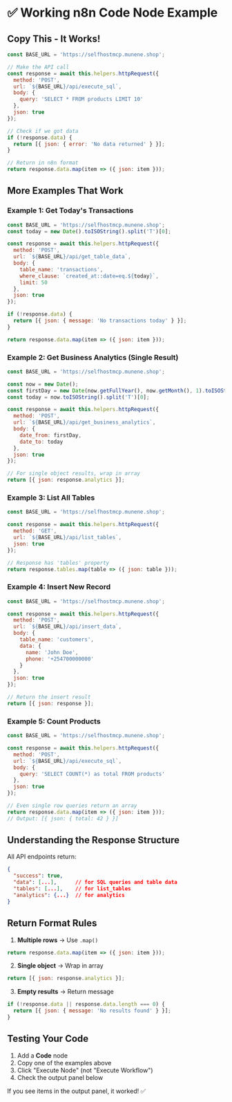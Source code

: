 # ✅ Working n8n Code Node Example

## Copy This - It Works!

```javascript
const BASE_URL = 'https://selfhostmcp.munene.shop';

// Make the API call
const response = await this.helpers.httpRequest({
  method: 'POST',
  url: `${BASE_URL}/api/execute_sql`,
  body: {
    query: 'SELECT * FROM products LIMIT 10'
  },
  json: true
});

// Check if we got data
if (!response.data) {
  return [{ json: { error: 'No data returned' } }];
}

// Return in n8n format
return response.data.map(item => ({ json: item }));
```

## More Examples That Work

### Example 1: Get Today's Transactions

```javascript
const BASE_URL = 'https://selfhostmcp.munene.shop';
const today = new Date().toISOString().split('T')[0];

const response = await this.helpers.httpRequest({
  method: 'POST',
  url: `${BASE_URL}/api/get_table_data`,
  body: {
    table_name: 'transactions',
    where_clause: `created_at::date=eq.${today}`,
    limit: 50
  },
  json: true
});

if (!response.data) {
  return [{ json: { message: 'No transactions today' } }];
}

return response.data.map(item => ({ json: item }));
```

### Example 2: Get Business Analytics (Single Result)

```javascript
const BASE_URL = 'https://selfhostmcp.munene.shop';

const now = new Date();
const firstDay = new Date(now.getFullYear(), now.getMonth(), 1).toISOString().split('T')[0];
const today = now.toISOString().split('T')[0];

const response = await this.helpers.httpRequest({
  method: 'POST',
  url: `${BASE_URL}/api/get_business_analytics`,
  body: {
    date_from: firstDay,
    date_to: today
  },
  json: true
});

// For single object results, wrap in array
return [{ json: response.analytics }];
```

### Example 3: List All Tables

```javascript
const BASE_URL = 'https://selfhostmcp.munene.shop';

const response = await this.helpers.httpRequest({
  method: 'GET',
  url: `${BASE_URL}/api/list_tables`,
  json: true
});

// Response has 'tables' property
return response.tables.map(table => ({ json: table }));
```

### Example 4: Insert New Record

```javascript
const BASE_URL = 'https://selfhostmcp.munene.shop';

const response = await this.helpers.httpRequest({
  method: 'POST',
  url: `${BASE_URL}/api/insert_data`,
  body: {
    table_name: 'customers',
    data: {
      name: 'John Doe',
      phone: '+254700000000'
    }
  },
  json: true
});

// Return the insert result
return [{ json: response }];
```

### Example 5: Count Products

```javascript
const BASE_URL = 'https://selfhostmcp.munene.shop';

const response = await this.helpers.httpRequest({
  method: 'POST',
  url: `${BASE_URL}/api/execute_sql`,
  body: {
    query: 'SELECT COUNT(*) as total FROM products'
  },
  json: true
});

// Even single row queries return an array
return response.data.map(item => ({ json: item }));
// Output: [{ json: { total: 42 } }]
```

## Understanding the Response Structure

All API endpoints return:
```json
{
  "success": true,
  "data": [...],      // for SQL queries and table data
  "tables": [...],    // for list_tables
  "analytics": {...}  // for analytics
}
```

## Return Format Rules

1. **Multiple rows** → Use `.map()`
```javascript
return response.data.map(item => ({ json: item }));
```

2. **Single object** → Wrap in array
```javascript
return [{ json: response.analytics }];
```

3. **Empty results** → Return message
```javascript
if (!response.data || response.data.length === 0) {
  return [{ json: { message: 'No results found' } }];
}
```

## Testing Your Code

1. Add a **Code** node
2. Copy one of the examples above
3. Click "Execute Node" (not "Execute Workflow")
4. Check the output panel below

If you see items in the output panel, it worked! ✅

